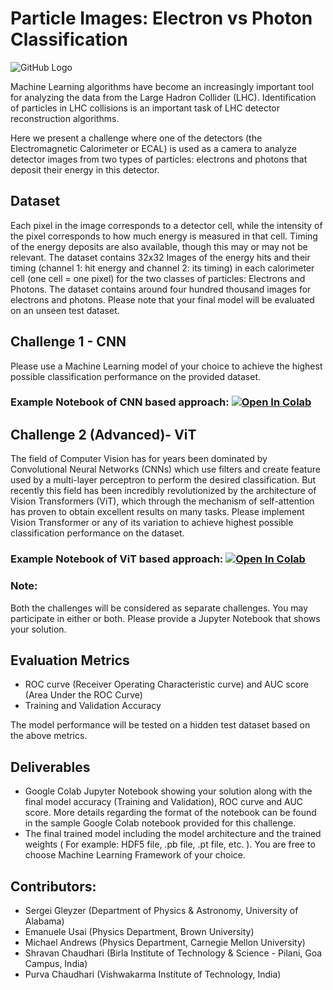 # Particle Images: Electron vs Photon Classification 
![GitHub Logo](images/CollisionImage.png)

Machine Learning algorithms have become an increasingly important tool for analyzing the data from the Large Hadron Collider (LHC). Identification of particles in LHC collisions is an important task of LHC detector reconstruction algorithms.

Here we present a challenge where one of the detectors (the Electromagnetic Calorimeter or ECAL) is used as a camera to analyze detector images from two types of particles: electrons and photons that deposit their energy in this detector. 

## Dataset 
Each pixel in the image corresponds to a detector cell, while the intensity of the pixel corresponds to how much energy is measured in that cell. Timing of the energy deposits are also available, though this may or may not be relevant. The dataset contains 32x32 Images of the energy hits and their timing (channel 1: hit energy and channel 2: its timing) in each calorimeter cell (one cell = one pixel) for the two classes of particles: Electrons and Photons. The dataset contains around four hundred thousand images for electrons and photons. Please note that your final model will be evaluated on an unseen test dataset. 
## Challenge 1 - CNN
Please use a Machine Learning model of your choice to achieve the highest possible classification performance on the provided dataset. 
### Example Notebook of CNN based approach:      [![Open In Colab](https://colab.research.google.com/assets/colab-badge.svg)](https://colab.research.google.com/github/ML4SCI/ML4SCIHackathon/blob/main/ParticleImagesChallenge/ParticleImages.ipynb)
## Challenge 2 (Advanced)- ViT
The field of Computer Vision has for years been dominated by Convolutional Neural Networks (CNNs) which use filters and create feature used by a multi-layer perceptron to perform the desired classification. But recently this field has been incredibly revolutionized by the architecture of Vision Transformers (ViT), which through the mechanism of self-attention has proven to obtain excellent results on many tasks. Please implement Vision Transformer or any of its variation to achieve highest possible classification performance on the dataset. 
### Example Notebook of ViT based approach:     [![Open In Colab](https://colab.research.google.com/assets/colab-badge.svg)](https://colab.research.google.com/github/ML4SCI/ML4SCIHackathon/blob/main/ParticleImagesChallenge/ViT.ipynb)

### Note: 
Both the challenges will be considered as separate challenges. You may participate in either or both. Please provide a Jupyter Notebook that shows your solution.

## Evaluation Metrics  
* ROC curve (Receiver Operating Characteristic curve) and AUC score (Area Under the ROC Curve)   
* Training and Validation Accuracy   

The model performance will be tested on a hidden test dataset based on the above metrics.
## Deliverables  
* Google Colab Jupyter Notebook showing your solution along with the final model accuracy (Training and Validation), ROC curve and AUC score. More details regarding the format of the notebook can be found in the sample Google Colab notebook provided for this challenge.  
* The final trained model including the model architecture and the trained weights ( For example: HDF5 file, .pb file, .pt file, etc. ). You are free to choose Machine Learning Framework of your choice.

## Contributors: 
* Sergei Gleyzer (Department of Physics & Astronomy, University of Alabama)    
* Emanuele Usai (Physics Department, Brown University)  
* Michael Andrews (Physics Department, Carnegie Mellon University)  
* Shravan Chaudhari (Birla Institute of Technology & Science - Pilani, Goa Campus, India)   
* Purva Chaudhari (Vishwakarma Institute of Technology, India)
